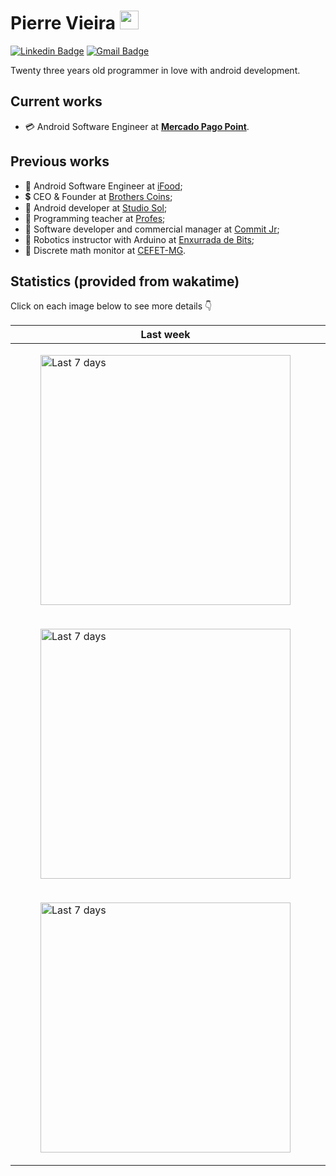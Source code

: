 # Pierre Vieira <img src="https://raw.githubusercontent.com/iampavangandhi/iampavangandhi/master/gifs/Hi.gif" width="30px" height="30px">

[![Linkedin Badge](https://img.shields.io/badge/-LinkedIn-blue?style=flat-square&logo=Linkedin&logoColor=white&link=https://www.linkedin.com/in/pierre-vieira/)](https://www.linkedin.com/in/pierre-vieira/)
[![Gmail Badge](http://img.shields.io/badge/-Whatsapp-green?style=flat-square&logo=Whatsapp&logoColor=white&link=https://api.whatsapp.com/send?1=pt_BR&phone=5531998005262)](https://api.whatsapp.com/send?1=pt_BR&phone=5531998005262)

Twenty three years old programmer in love with android development.

## Current works
* 💳 Android Software Engineer at **[Mercado Pago Point](https://www.mercadopago.com.br/point)**.

## Previous works
* 🍗 Android Software Engineer at [iFood](https://www.ifood.com.br/);
* 💲  CEO & Founder at [Brothers Coins](https://brotherscoins.com/);
* 🎸 Android developer at [Studio Sol](https://www.studiosol.com.br/);
* 📖 Programming teacher at [Profes](https://profes.com.br/inicio);
* 🦜 Software developer and commercial manager at [Commit Jr](https://commitjr.com/);
* 🤖 Robotics instructor with Arduino at [Enxurrada de Bits](http://www.enxurradadebits.cefetmg.br/);
* 🧮 Discrete math monitor at [CEFET-MG](https://www.cefetmg.br/).

## Statistics (provided from wakatime)
Click on each image below to see more details 👇
<table>
  <thead>
    <tr>
      <th style="text-align:center;font-weight:bold;">Last week</th>
      <th style="text-align:center;font-weight:bold;">Last month</th>
      <th style="text-align:center;font-weight:bold;">Last year</th>
    </tr>
  </thead>
  <tbody>
    <tr>
      <td>
        <figure>
          <img src="https://wakatime.com/share/@PierreVieira/3e2be887-6db2-49ad-b884-d94eb85fa9d6.svg" alt="Last 7 days" width="400">
        </figure>
      </td>
      <td>
        <figure>
          <img src="https://wakatime.com/share/@PierreVieira/eb2f17bd-e3d4-497e-aea7-a8b59a282b45.svg" alt="Last 30 days" width="400">
        </figure>
      </td>
      <td>
        <figure>
          <img src="https://wakatime.com/share/@PierreVieira/604c639f-e5a9-4d93-98b2-18925071776f.svg" alt="Last year" width="400">
        </figure>
      </td>
    </tr>
        <tr>
      <td>
        <figure>
          <img src="https://wakatime.com/share/@PierreVieira/b39dcb99-c64f-4f6c-a3e1-2b6f346a1a8c.svg" alt="Last 7 days" width="400">
        </figure>
      </td>
      <td>
        <figure>
          <img src="https://wakatime.com/share/@PierreVieira/dabedd63-6942-49eb-8233-6780da9f679b.svg" alt="Last 30 days" width="400">
        </figure>
      </td>
      <td>
        <figure>
          <img src="https://wakatime.com/share/@PierreVieira/ae0673bf-0c38-493a-acf7-eb395f1af6fc.svg" alt="Last year" width="400">
        </figure>
      </td>
    </tr>
    </tr>
        <tr>
          <td>
            <figure>
              <img src="https://wakatime.com/share/@PierreVieira/e7a47200-4a2b-47d7-9557-bb30d8ce46ae.svg" alt="Last 7 days" width="400">
            </figure>
          </td>
          <td>
            <figure>
              <img src="https://wakatime.com/share/@PierreVieira/06e449ec-0694-4ab7-8163-8f1773c73795.svg" alt="Last 30 days" width="400">
            </figure>
          </td>
          <td>
            <figure>
              <img src="https://wakatime.com/share/@PierreVieira/7baba160-2f88-48c9-82ca-1f93d7c3c13b.svg" alt="Last year" width="400">
            </figure>
          </td>
      </tr>
  </tbody>
</table>
